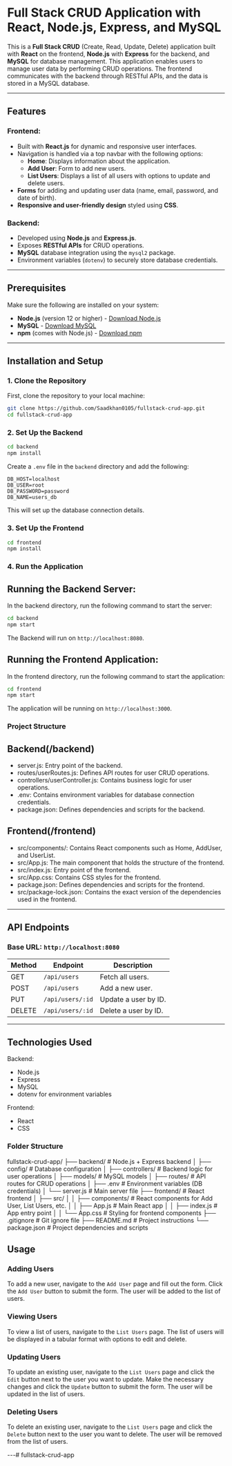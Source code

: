 # Full Stack CRUD Application with React, Node.js, Express, and MySQL

This is a **Full Stack CRUD** (Create, Read, Update, Delete) application built with **React** on the frontend, **Node.js** with **Express** for the backend, and **MySQL** for database management. This application enables users to manage user data by performing CRUD operations. The frontend communicates with the backend through RESTful APIs, and the data is stored in a MySQL database.

---

## Features

### Frontend:
- Built with **React.js** for dynamic and responsive user interfaces.
- Navigation is handled via a top navbar with the following options:
  - **Home**: Displays information about the application.
  - **Add User**: Form to add new users.
  - **List Users**: Displays a list of all users with options to update and delete users.
- **Forms** for adding and updating user data (name, email, password, and date of birth).
- **Responsive and user-friendly design** styled using **CSS**.

### Backend:
- Developed using **Node.js** and **Express.js**.
- Exposes **RESTful APIs** for CRUD operations.
- **MySQL** database integration using the `mysql2` package.
- Environment variables (`dotenv`) to securely store database credentials.

---

## Prerequisites

Make sure the following are installed on your system:

- **Node.js** (version 12 or higher) - [Download Node.js](https://nodejs.org/)
- **MySQL** - [Download MySQL](https://www.mysql.com/)
- **npm** (comes with Node.js) - [Download npm](https://www.npmjs.com/)

---

## Installation and Setup

### 1. Clone the Repository

First, clone the repository to your local machine:

```bash
git clone https://github.com/Saadkhan0105/fullstack-crud-app.git
cd fullstack-crud-app
```
### 2. Set Up the Backend

```bash
cd backend
npm install
```

Create a `.env` file in the `backend` directory and add the following:

```
DB_HOST=localhost
DB_USER=root
DB_PASSWORD=password
DB_NAME=users_db
```

This will set up the database connection details.

### 3. Set Up the Frontend

```bash
cd frontend
npm install
```

### 4. Run the Application

## Running the Backend Server:

In the backend directory, run the following command to start the server:

```bash
cd backend
npm start
```
The Backend will run on `http://localhost:8080`.

## Running the Frontend Application:
In the frontend directory, run the following command to start the application:
```bash
cd frontend
npm start
```

The application will be running on `http://localhost:3000`.

### Project Structure

## Backend(/backend)

- server.js: Entry point of the backend.
- routes/userRoutes.js: Defines API routes for user CRUD operations.
- controllers/userController.js: Contains business logic for user operations.
- .env: Contains environment variables for database connection credentials.
- package.json: Defines dependencies and scripts for the backend.

## Frontend(/frontend)

- src/components/: Contains React components such as Home, AddUser, and UserList.
- src/App.js: The main component that holds the structure of the frontend.
- src/index.js: Entry point of the frontend.
- src/App.css: Contains CSS styles for the frontend.
- package.json: Defines dependencies and scripts for the frontend.
- src/package-lock.json: Contains the exact version of the dependencies used in the frontend.

---
## API Endpoints

### Base URL: `http://localhost:8080`

| Method | Endpoint         | Description              |
|--------|-------------------|--------------------------|
| GET    | `/api/users`      | Fetch all users.         |
| POST   | `/api/users`      | Add a new user.          |
| PUT    | `/api/users/:id`  | Update a user by ID.     |
| DELETE | `/api/users/:id`  | Delete a user by ID.     |

---

## Technologies Used

Backend: 
- Node.js
- Express
- MySQL
- dotenv for environment variables

Frontend:
- React
- CSS

### Folder Structure
fullstack-crud-app/
├── backend/                # Node.js + Express backend
│   ├── config/             # Database configuration
│   ├── controllers/        # Backend logic for user operations
│   ├── models/             # MySQL models
│   ├── routes/             # API routes for CRUD operations
│   ├── .env                # Environment variables (DB credentials)
│   └── server.js           # Main server file
├── frontend/               # React frontend
│   ├── src/
│   │   ├── components/     # React components for Add User, List Users, etc.
│   │   ├── App.js          # Main React app
│   │   ├── index.js        # App entry point
│   │   └── App.css         # Styling for frontend components
├── .gitignore              # Git ignore file
├── README.md               # Project instructions
└── package.json            # Project dependencies and scripts

## Usage

### Adding Users

To add a new user, navigate to the `Add User` page and fill out the form. Click the `Add User` button to submit the form. The user will be added to the list of users.

### Viewing Users

To view a list of users, navigate to the `List Users` page. The list of users will be displayed in a tabular format with options to edit and delete.

### Updating Users

To update an existing user, navigate to the `List Users` page and click the `Edit` button next to the user you want to update. Make the necessary changes and click the `Update` button to submit the form. The user will be updated in the list of users.

### Deleting Users

To delete an existing user, navigate to the `List Users` page and click the `Delete` button next to the user you want to delete. The user will be removed from the list of users.

---# fullstack-crud-app
